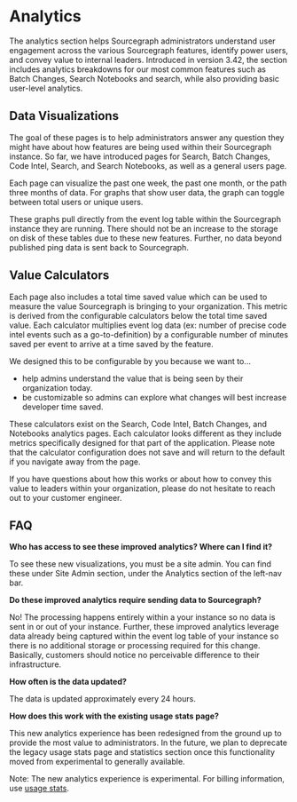 # Analytics

The analytics section helps Sourcegraph administrators understand user engagement across the various Sourcegraph features, identify power users, and convey value to internal leaders. Introduced in version 3.42, the section includes analytics breakdowns for our most common features such as Batch Changes, Search Notebooks and search, while also providing basic user-level analytics. 

## Data Visualizations

The goal of these pages is to help administrators answer any question they might have about how features are being used within their Sourcegraph instance. So far, we have introduced pages for Search, Batch Changes, Code Intel, Search, and Search Notebooks, as well as a general users page. 

Each page can visualize the past one week, the past one month, or the path three months of data. For graphs that show user data, the graph can toggle between total users or unique users.

These graphs pull directly from the event log table within the Sourcegraph instance they are running. There should not be an increase to the storage on disk of these tables due to these new features. Further, no data beyond published ping data is sent back to Sourcegraph. 

## Value Calculators

Each page also includes a total time saved value which can be used to measure the value Sourcegraph is bringing to your organization. This metric is derived from the configurable calculators below the total time saved value. Each calculator multiplies event log data (ex: number of precise code intel events such as a go-to-definition) by a configurable number of minutes saved per event to arrive at a time saved by the feature.

We designed this to be configurable by you because we want to... 
- help admins understand the value that is being seen by their organization today. 
- be customizable so admins can explore what changes will best increase developer time saved.

These calculators exist on the Search, Code Intel, Batch Changes, and Notebooks analytics pages. Each calculator looks different as they include metrics specifically designed for that part of the application. Please note that the calculator configuration does not save and will return to the default if you navigate away from the page.

If you have questions about how this works or about how to convey this value to leaders within your organization, please do not hesitate to reach out to your customer engineer. 

## FAQ 

**Who has access to see these improved analytics? Where can I find it?**

To see these new visualizations, you must be a site admin. You can find these under Site Admin section, under the Analytics section of the left-nav bar. 

**Do these improved analytics require sending data to Sourcegraph?** 

No! The processing happens entirely within a your instance so no data is sent in or out of your instance. Further, these improved analytics leverage data already being captured within the event log table of your instance so there is no additional storage or processing required for this change. Basically, customers should notice no perceivable difference to their infrastructure. 

**How often is the data updated?**

The data is updated approximately every 24 hours. 

**How does this work with the existing usage stats page?**

This new analytics experience has been redesigned from the ground up to provide the most value to administrators. In the future, we plan to deprecate the legacy usage stats page and statistics section once this functionality moved from experimental to generally available. 

Note: The new analytics experience is experimental. For billing information, use [usage stats](./usage_statistics.md).
